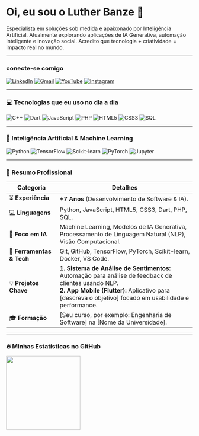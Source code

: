 

# Oi, eu sou o Luther Banze 👋

<p align="left"> 
  Especialista em soluções sob medida e apaixonado por Inteligência Artificial. Atualmente explorando aplicações de IA Generativa, automação inteligente e inovação social. Acredito que tecnologia + criatividade = impacto real no mundo.
</p>

---

###  conecte-se comigo
<p align="left">
  <a href="https://www.linkedin.com/in/lutherbanze/" target="_blank"><img src="https://img.shields.io/badge/LinkedIn-0077B5?style=for-the-badge&logo=linkedin&logoColor=white" alt="LinkedIn"/></a>
  <a href="mailto:lutherbanze@gmail.com" target="_blank"><img src="https://img.shields.io/badge/Gmail-D14836?style=for-the-badge&logo=gmail&logoColor=white" alt="Gmail"/></a>
  <a href="https://youtube.com/@lutherbanze1183" target="_blank"><img src="https://img.shields.io/badge/YouTube-FF0000?style=for-the-badge&logo=youtube&logoColor=white" alt="YouTube"/></a>
  <a href="https://instagram.com/lutherbanze" target="_blank"><img src="https://img.shields.io/badge/Instagram-E4405F?style=for-the-badge&logo=instagram&logoColor=white" alt="Instagram"/></a>
</p>

---

### 💻 Tecnologias que eu uso no dia a dia

<p align="left"> <img src="https://img.shields.io/badge/C++-00599C?style=for-the-badge&logo=cplusplus&logoColor=white" alt="C++"/> <img src="https://img.shields.io/badge/Dart-0175C2?style=for-the-badge&logo=dart&logoColor=white" alt="Dart"/> <img src="https://img.shields.io/badge/JavaScript-F7DF1E?style=for-the-badge&logo=javascript&logoColor=black" alt="JavaScript"/> <img src="https://img.shields.io/badge/PHP-777BB4?style=for-the-badge&logo=php&logoColor=white" alt="PHP"/> <img src="https://img.shields.io/badge/HTML5-E34F26?style=for-the-badge&logo=html5&logoColor=white" alt="HTML5"/> <img src="https://img.shields.io/badge/CSS3-1572B6?style=for-the-badge&logo=css3&logoColor=white" alt="CSS3"/> <img src="https://img.shields.io/badge/SQL-336791?style=for-the-badge&logo=postgresql&logoColor=white" alt="SQL"/> </p>

---

### 🤖 Inteligência Artificial & Machine Learning

<p align="left">
  <img src="https://img.shields.io/badge/Python-3776AB?style=for-the-badge&logo=python&logoColor=white" alt="Python"/>
  <img src="https://img.shields.io/badge/TensorFlow-FF6F00?style=for-the-badge&logo=tensorflow&logoColor=white" alt="TensorFlow"/>
  <img src="https://img.shields.io/badge/scikit--learn-F7931E?style=for-the-badge&logo=scikit-learn&logoColor=white" alt="Scikit-learn"/>
  <img src="https://img.shields.io/badge/PyTorch-EE4C2C?style=for-the-badge&logo=pytorch&logoColor=white" alt="PyTorch"/>
  <img src="https://img.shields.io/badge/Jupyter-F37626.svg?style=for-the-badge&logo=Jupyter&logoColor=white" alt="Jupyter"/>
</p>

---

### 🚀 Resumo Profissional

| Categoria                | Detalhes                                                                                                                              |
| ------------------------ | ------------------------------------------------------------------------------------------------------------------------------------- |
| ⏳ **Experiência** | **+7 Anos** (Desenvolvimento de Software & IA).                                                                                         |
| 💻 **Linguagens** | Python, JavaScript, HTML5, CSS3, Dart, PHP, SQL.                                                                                            |
| 🤖 **Foco em IA** | Machine Learning, Modelos de IA Generativa, Processamento de Linguagem Natural (NLP), Visão Computacional.                              |
| 🔧 **Ferramentas & Tech** | Git, GitHub, TensorFlow, PyTorch, Scikit-learn, Docker, VS Code.                                                                         |
| 💡 **Projetos Chave** | **1. Sistema de Análise de Sentimentos:** Automação para análise de feedback de clientes usando NLP. <br> **2. App Mobile (Flutter):** Aplicativo para [descreva o objetivo] focado em usabilidade e performance. |
| 🎓 **Formação** | [Seu curso, por exemplo: Engenharia de Software] na [Nome da Universidade].                                                           |

---


### 🔥 Minhas Estatísticas no GitHub


<div>
  <img height="200cm" src="https://github-readme-stats.vercel.app/api/top-langs/?username=lutherbanze&layout=compact&langs_count=7&theme=dracula"/>
</div>



